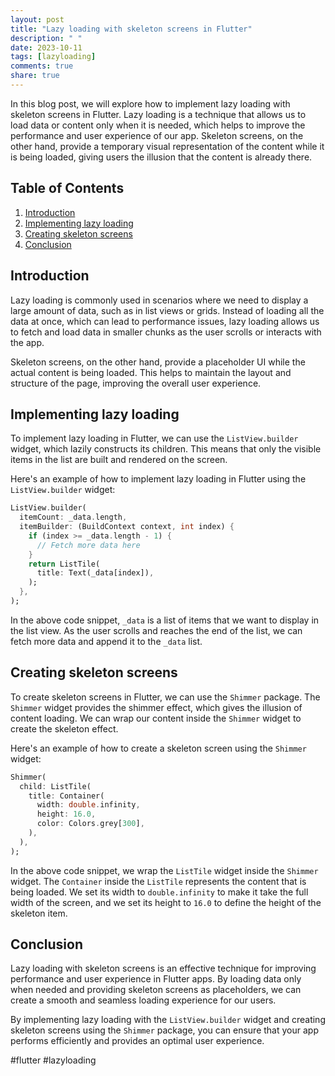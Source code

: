 ```yaml
---
layout: post
title: "Lazy loading with skeleton screens in Flutter"
description: " "
date: 2023-10-11
tags: [lazyloading]
comments: true
share: true
---
```


In this blog post, we will explore how to implement lazy loading with skeleton screens in Flutter. Lazy loading is a technique that allows us to load data or content only when it is needed, which helps to improve the performance and user experience of our app. Skeleton screens, on the other hand, provide a temporary visual representation of the content while it is being loaded, giving users the illusion that the content is already there.

## Table of Contents
1. [Introduction](#introduction)
2. [Implementing lazy loading](#implementing-lazy-loading)
3. [Creating skeleton screens](#creating-skeleton-screens)
4. [Conclusion](#conclusion)

## Introduction <a name="introduction"></a>
Lazy loading is commonly used in scenarios where we need to display a large amount of data, such as in list views or grids. Instead of loading all the data at once, which can lead to performance issues, lazy loading allows us to fetch and load data in smaller chunks as the user scrolls or interacts with the app.

Skeleton screens, on the other hand, provide a placeholder UI while the actual content is being loaded. This helps to maintain the layout and structure of the page, improving the overall user experience.

## Implementing lazy loading <a name="implementing-lazy-loading"></a>
To implement lazy loading in Flutter, we can use the `ListView.builder` widget, which lazily constructs its children. This means that only the visible items in the list are built and rendered on the screen.

Here's an example of how to implement lazy loading in Flutter using the `ListView.builder` widget:

```dart
ListView.builder(
  itemCount: _data.length,
  itemBuilder: (BuildContext context, int index) {
    if (index >= _data.length - 1) {
      // Fetch more data here
    }
    return ListTile(
      title: Text(_data[index]),
    );
  },
);
```

In the above code snippet, `_data` is a list of items that we want to display in the list view. As the user scrolls and reaches the end of the list, we can fetch more data and append it to the `_data` list.

## Creating skeleton screens <a name="creating-skeleton-screens"></a>
To create skeleton screens in Flutter, we can use the `Shimmer` package. The `Shimmer` widget provides the shimmer effect, which gives the illusion of content loading. We can wrap our content inside the `Shimmer` widget to create the skeleton effect.

Here's an example of how to create a skeleton screen using the `Shimmer` widget:

```dart
Shimmer(
  child: ListTile(
    title: Container(
      width: double.infinity,
      height: 16.0,
      color: Colors.grey[300],
    ),
  ),
);
```

In the above code snippet, we wrap the `ListTile` widget inside the `Shimmer` widget. The `Container` inside the `ListTile` represents the content that is being loaded. We set its width to `double.infinity` to make it take the full width of the screen, and we set its height to `16.0` to define the height of the skeleton item.

## Conclusion <a name="conclusion"></a>
Lazy loading with skeleton screens is an effective technique for improving performance and user experience in Flutter apps. By loading data only when needed and providing skeleton screens as placeholders, we can create a smooth and seamless loading experience for our users.

By implementing lazy loading with the `ListView.builder` widget and creating skeleton screens using the `Shimmer` package, you can ensure that your app performs efficiently and provides an optimal user experience.

#flutter #lazyloading